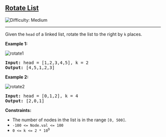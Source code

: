 <h2><a href="https://leetcode.com/problems/rotate-list">Rotate List</a></h2> 
<img src='https://img.shields.io/badge/Difficulty-Medium-orange' alt='Difficulty: Medium' />
<hr>
<p>Given the <code>head</code> of a linked list, rotate the list to the right by <code>k</code> places.</p>

<p><strong class="example">Example 1:</strong></p>
<img src="https://assets.leetcode.com/uploads/2020/11/13/rotate1.jpg" alt="rotate1" />
<pre>
<strong>Input:</strong> head = [1,2,3,4,5], k = 2  
<strong>Output:</strong> [4,5,1,2,3]
</pre>

<p><strong class="example">Example 2:</strong></p>
<img src="https://assets.leetcode.com/uploads/2020/11/13/roate2.jpg" alt="rotate2" />
<pre>
<strong>Input:</strong> head = [0,1,2], k = 4  
<strong>Output:</strong> [2,0,1]
</pre>

<p><strong>Constraints:</strong></p>
<ul>
  <li>The number of nodes in the list is in the range <code>[0, 500]</code>.</li>
  <li><code>-100 &lt;= Node.val &lt;= 100</code></li>
  <li><code>0 &lt;= k &lt;= 2 * 10<sup>9</sup></code></li>
</ul>